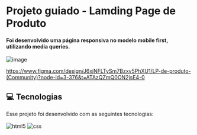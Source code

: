 # Projeto guiado - Lamding Page de Produto

#### Foi desenvolvido uma página responsiva no modelo mobile first, utilizando media queries.


![image](https://github.com/user-attachments/assets/ab87d653-e8cf-47e9-9649-c2ce5460f1b8)

https://www.figma.com/design/J6xjNFLTySm7Bzxv5PhXU1/LP-de-produto-(Community)?node-id=3-376&t=ATAzQZmQ0ON2jsE4-0


## 💻 Tecnologias
Esse projeto foi desenvolvido com as seguintes tecnologias:

<div>
  <img align="center" alt="html5" src="https://img.shields.io/badge/HTML5-E34F26?style=for-the-badge&logo=html5&logoColor=white" />
  <img align="center" alt="css" src="https://img.shields.io/badge/CSS3-1572B6?style=for-the-badge&logo=css3&logoColor=white" />
</div> 
